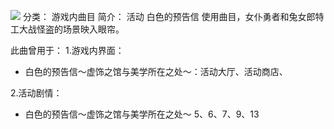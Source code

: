 ![](//static.kivo.wiki/images/music/cover/Ki3sgTF1kE2lKUmJZEKp0Zb3RNTaPp7m.png)
分类： 游戏内曲目
简介：
活动 白色的预告信 使用曲目，女仆勇者和兔女郎特工大战怪盗的场景映入眼帘。

此曲曾用于：
1.游戏内界面：
 - 白色的预告信～虚饰之馆与美学所在之处～：活动大厅、活动商店、

2.活动剧情：
 - 白色的预告信～虚饰之馆与美学所在之处～ 5、6、7、9、13
